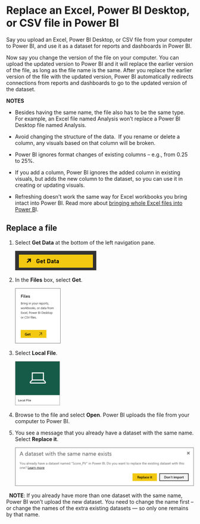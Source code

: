 ﻿<properties
   pageTitle="Replace an Excel, Power BI Desktop, or CSV file in Power BI"
   description="Replace an Excel, Power BI Desktop, or CSV file in Power BI"
   services="powerbi"
   documentationCenter=""
   authors="Minewiskan"
   manager="mblythe"
   editor=""
   tags=""/>

<tags
   ms.service="powerbi"
   ms.devlang="NA"
   ms.topic="article"
   ms.tgt_pltfrm="NA"
   ms.workload="powerbi"
   ms.date="11/06/2015"
   ms.author="owend"/>
# Replace an Excel, Power BI Desktop, or CSV file in Power BI

Say you upload an Excel, Power BI Desktop, or CSV file from your computer to Power BI, and use it as a dataset for reports and dashboards in Power BI.

Now say you change the version of the file on your computer. You can upload the updated version to Power BI and it will replace the earlier version of the file, as long as the file name is the same. After you replace the earlier version of the file with the updated version, Power BI automatically redirects connections from reports and dashboards to go to the updated version of the dataset. 

**NOTES**

-   Besides having the same name, the file also has to be the same type. For example, an Excel file named Analysis won’t replace a Power BI Desktop file named Analysis.

-   Avoid changing the structure of the data.  If you rename or delete a column, any visuals based on that column will be broken. 

-   Power BI ignores format changes of existing columns – e.g., from 0.25 to 25%.

-   If you add a column, Power BI ignores the added column in existing visuals, but adds the new column to the dataset, so you can use it in creating or updating visuals.

-   Refreshing doesn't work the same way for Excel workbooks you bring intact into Power BI. Read more about [bringing whole Excel files into Power B](powerbi-bring-in-whole-excel-files.md)I. 

## Replace a file

1.  Select **Get Data** at the bottom of the left navigation pane. 

    ![](media/powerbi-replace-an-excel-power-bi-desktop-or-csv-file/PBI_GetData.png)

2.  In the **Files** box, select **Get**.

    ![](media/powerbi-replace-an-excel-power-bi-desktop-or-csv-file/PBI_GetFiles.png)

3.  Select **Local File**. 

    ![](media/powerbi-replace-an-excel-power-bi-desktop-or-csv-file/PBI_LocalFile.png)

4.  Browse to the file and select **Open**. Power BI uploads the file from your computer to Power BI.   

5.  You see a message that you already have a dataset with the same name. Select **Replace it**. 

    ![](media/powerbi-replace-an-excel-power-bi-desktop-or-csv-file/PBI_ReplaceFile.png)

 
**NOTE**: If you already have more than one dataset with the same name, Power BI won’t upload the new dataset. You need to change the name first – or change the names of the extra existing datasets — so only one remains by that name.
